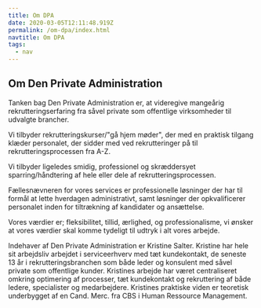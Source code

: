 ```yaml
---
title: Om DPA
date: 2020-03-05T12:11:48.919Z
permalink: /om-dpa/index.html
navtitle: Om DPA
tags:
  - nav
---
```

## Om Den Private Administration

Tanken bag Den Private Administration er, at videregive mangeårig rekrutteringserfaring fra såvel private som offentlige virksomheder til udvalgte brancher. 

Vi tilbyder rekrutteringskurser/"gå hjem møder", der med en praktisk tilgang klæder personalet, der sidder med ved rekrutteringer på til rekrutteringsprocessen fra A-Z.

Vi tilbyder ligeledes smidig, professionel og skræddersyet sparring/håndtering af hele eller dele af rekrutteringsprocessen.  

Fællesnævneren for vores services er professionelle løsninger der har til formål at lette hverdagen administrativt, samt løsninger der opkvalificerer personalet inden for tiltrækning af kandidater og ansættelse.

Vores værdier er; fleksibilitet, tillid, ærlighed, og professionalisme, vi ønsker at vores værdier skal komme tydeligt til udtryk i alt vores arbejde.

Indehaver af Den Private Administration er Kristine Salter. Kristine har hele sit arbejdsliv arbejdet i serviceerhverv med tæt kundekontakt, de seneste 13 år i rekrutteringsbranchen som både leder og konsulent med såvel private som offentlige kunder. Kristines arbejde har været centraliseret omkring optimering af processer, tæt kundekontakt og rekruttering af både ledere, specialister og medarbejdere.  Kristines praktiske viden er teoretisk underbygget af en Cand. Merc. fra CBS i Human Ressource Management.

